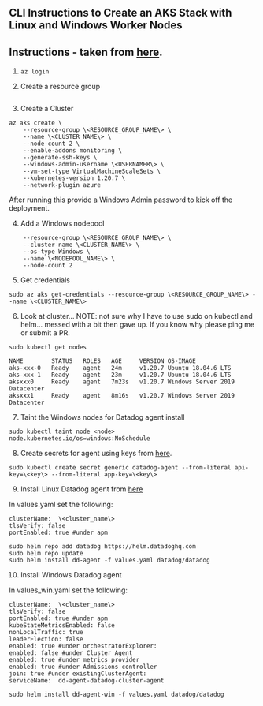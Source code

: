 CLI Instructions to Create an AKS Stack with Linux and Windows Worker Nodes  
--  

Instructions - taken from
[here](https://docs.microsoft.com/en-us/azure/aks/windows-container-cli).  
--  

1) ```az login```

2) Create a resource group  

```az group create --name \<RESOURCE_GROUP_NAME\> --location \<REGION\>
```  

3) Create a Cluster  

```
az aks create \
    --resource-group \<RESOURCE_GROUP_NAME\> \
    --name \<CLUSTER_NAME\> \
    --node-count 2 \
    --enable-addons monitoring \
    --generate-ssh-keys \
    --windows-admin-username \<USERNAMER\> \
    --vm-set-type VirtualMachineScaleSets \
    --kubernetes-version 1.20.7 \
    --network-plugin azure
```  

After running this provide a Windows Admin password to kick off the deployment.  

4) Add a Windows nodepool  

```az aks nodepool add \
    --resource-group \<RESOURCE_GROUP_NAME\> \
    --cluster-name \<CLUSTER_NAME\> \
    --os-type Windows \
    --name \<NODEPOOL_NAME\> \
    --node-count 2
```  

5) Get credentials  

```
sudo az aks get-credentials --resource-group \<RESOURCE_GROUP_NAME\> --name \<CLUSTER_NAME\>
```  

6)  Look at cluster... NOTE: not sure why I have to use sudo on kubectl and
helm... messed with a bit then gave up.  If you know why please ping me or
submit a PR.  

```
sudo kubectl get nodes
```

```
NAME        STATUS   ROLES   AGE     VERSION OS-IMAGE
aks-xxx-0   Ready    agent   24m     v1.20.7 Ubuntu 18.04.6 LTS
aks-xxx-1   Ready    agent   23m     v1.20.7 Ubuntu 18.04.6 LTS
aksxxx0     Ready    agent   7m23s   v1.20.7 Windows Server 2019 Datacenter
aksxxx1     Ready    agent   8m16s   v1.20.7 Windows Server 2019 Datacenter
```  

7) Taint the Windows nodes for Datadog agent install  

```
sudo kubectl taint node <node> node.kubernetes.io/os=windows:NoSchedule
```  

8) Create secrets for agent using keys from
[here](https://app.datadoghq.com/organization-settings/users).  

```
sudo kubectl create secret generic datadog-agent --from-literal api-key=\<key\> --from-literal app-key=\<key\>
```  

9) Install Linux Datadog agent from
[here](https://docs.datadoghq.com/agent/kubernetes/?tab=helm)  

In values.yaml set the following:  

```
clusterName:  \<cluster_name\>  
tlsVerify: false
portEnabled: true #under apm  
```

```
sudo helm repo add datadog https://helm.datadoghq.com
sudo helm repo update
sudo helm install dd-agent -f values.yaml datadog/datadog
```

10) Install Windows Datadog agent

In values_win.yaml set the following:  

```
clusterName:  \<cluster_name\>  
tlsVerify: false
portEnabled: true #under apm  
kubeStateMetricsEnabled: false
nonLocalTraffic: true
leaderElection: false
enabled: true #under orchestratorExplorer:
enabled: false #under Cluster Agent
enabled: true #under metrics provider
enabled: true #under Admissions controller
join: true #under existingClusterAgent:
serviceName:  dd-agent-datadog-cluster-agent
```

```
sudo helm install dd-agent-win -f values.yaml datadog/datadog
```  
